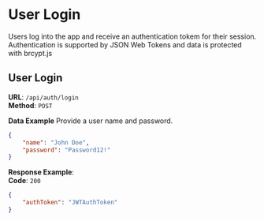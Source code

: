 # User Login

Users log into the app and receive an authentication tokem for their session.  Authentication is supported by JSON Web Tokens and data is protected with brcypt.js

## User Login

**URL**: `/api/auth/login`  
**Method**: `POST`

**Data Example**
Provide a user name and password.

```json
{
    "name": "John Doe",
    "password": "Password12!"
}
```

**Response Example**:  
**Code**: `200`

```json
{
    "authToken": "JWTAuthToken"
}
```